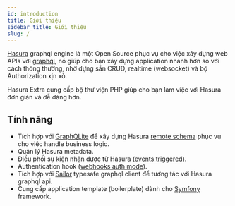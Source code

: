 ```yaml
---
id: introduction
title: Giới thiệu
sidebar_title: Giới thiệu
slug: /
---
```


[Hasura](https://hasura.io) graphql engine là một Open Source phục vụ cho việc xây dựng web APIs với [graphql](https://graphql.org/),
nó giúp cho bạn xây dựng application nhanh hơn so với cách thông thường, nhờ dựng sẵn CRUD, realtime (websocket) và bộ Authorization xịn xò.

Hasura Extra cung cấp bộ thư viện PHP giúp cho bạn làm việc với Hasura đơn giản và dễ dàng hơn.

## Tính năng

+ Tích hợp với [GraphQLite](https://graphqlite.thecodingmachine.io/) để xây dựng Hasura [remote schema](https://hasura.io/docs/latest/graphql/core/remote-schemas/index.html) phục vụ cho việc handle business logic.
+ Quản lý Hasura metadata.
+ Điều phối sự kiện nhận được từ Hasura ([events triggered](https://hasura.io/docs/latest/graphql/core/event-triggers/index.html)).
+ Authentication hook ([webhooks auth mode](https://hasura.io/docs/latest/graphql/core/auth/authentication/webhook.html)).
+ Tích hợp với [Sailor](https://github.com/spawnia/sailor) typesafe graphql client để tương tác với Hasura graphql api.
+ Cung cấp application template (boilerplate) dành cho [Symfony](https://symfony.com) framework.

